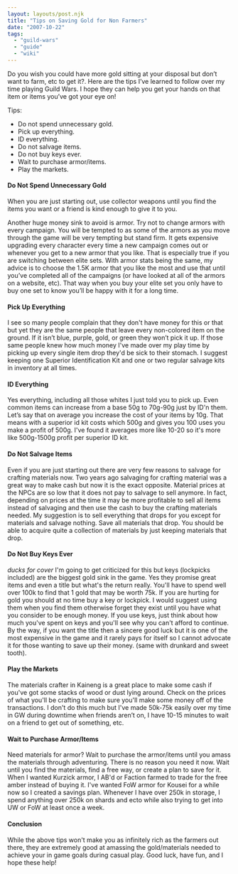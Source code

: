 ```yaml
---
layout: layouts/post.njk
title: "Tips on Saving Gold for Non Farmers"
date: "2007-10-22"
tags: 
  - "guild-wars"
  - "guide"
  - "wiki"
---
```


Do you wish you could have more gold sitting at your disposal but don’t want to farm, etc to get it?. Here are the tips I’ve learned to follow over my time playing Guild Wars. I hope they can help you get your hands on that item or items you’ve got your eye on!

Tips:

- Do not spend unnecessary gold. 
- Pick up everything. 
- ID everything. 
- Do not salvage items. 
- Do not buy keys ever. 
- Wait to purchase armor/items. 
- Play the markets.

<h4>Do Not Spend Unnecessary Gold</h4>

When you are just starting out, use collector weapons until you find the items you want or a friend is kind enough to give it to you.

Another huge money sink to avoid is armor. Try not to change armors with every campaign. You will be tempted to as some of the armors as you move through the game will be very tempting but stand firm. It gets expensive upgrading every character every time a new campaign comes out or whenever you get to a new armor that you like. That is especially true if you are switching between elite sets. With armor stats being the same, my advice is to choose the 1.5K armor that you like the most and use that until you’ve completed all of the campaigns (or have looked at all of the armors on a website, etc). That way when you buy your elite set you only have to buy one set to know you’ll be happy with it for a long time.

<h4>Pick Up Everything</h4>

I see so many people complain that they don't have money for this or that but yet they are the same people that leave every non-colored item on the ground. If it isn’t blue, purple, gold, or green they won’t pick it up. If those same people knew how much money I've made over my play time by picking up every single item drop they'd be sick to their stomach. I suggest keeping one Superior Identification Kit and one or two regular salvage kits in inventory at all times.

<h4>ID Everything</h4>

Yes everything, including all those whites I just told you to pick up. Even common items can increase from a base 50g to 70g-90g just by ID'n them. Let’s say that on average you increase the cost of your items by 10g. That means with a superior id kit costs which 500g and gives you 100 uses you make a profit of 500g. I've found it averages more like 10-20 so it's more like 500g-1500g profit per superior ID kit.

<h4>Do Not Salvage Items</h4>

Even if you are just starting out there are very few reasons to salvage for crafting materials now. Two years ago salvaging for crafting material was a great way to make cash but now it is the exact opposite. Material prices at the NPCs are so low that it does not pay to salvage to sell anymore. In fact, depending on prices at the time it may be more profitable to sell all items instead of salvaging and then use the cash to buy the crafting materials needed. My suggestion is to sell everything that drops for you except for materials and salvage nothing. Save all materials that drop. You should be able to acquire quite a collection of materials by just keeping materials that drop.

<h4>Do Not Buy Keys Ever</h4>

_ducks for cover_ I'm going to get criticized for this but keys (lockpicks included) are the biggest gold sink in the game. Yes they promise great items and even a title but what's the return really. You'll have to spend well over 100k to find that 1 gold that may be worth 75k. If you are hurting for gold you should at no time buy a key or lockpick. I would suggest using them when you find them otherwise forget they exist until you have what you consider to be enough money. If you use keys, just think about how much you've spent on keys and you'll see why you can't afford to continue. By the way, if you want the title then a sincere good luck but it is one of the most expensive in the game and it rarely pays for itself so I cannot advocate it for those wanting to save up their money. (same with drunkard and sweet tooth).

<h4>Play the Markets</h4>

The materials crafter in Kaineng is a great place to make some cash if you've got some stacks of wood or dust lying around. Check on the prices of what you'll be crafting to make sure you'll make some money off of the transactions. I don't do this much but I've made 50k-75k easily over my time in GW during downtime when friends aren’t on, I have 10-15 minutes to wait on a friend to get out of something, etc.

<h4>Wait to Purchase Armor/Items</h4>

Need materials for armor? Wait to purchase the armor/items until you amass the materials through adventuring. There is no reason you need it now. Wait until you find the materials, find a free way, or create a plan to save for it. When I wanted Kurzick armor, I AB'd or Faction farmed to trade for the free amber instead of buying it. I've wanted FoW armor for Kousei for a while now so I created a savings plan. Whenever I have over 250k in storage, I spend anything over 250k on shards and ecto while also trying to get into UW or FoW at least once a week.

<h4>Conclusion</h4>

While the above tips won't make you as infinitely rich as the farmers out there, they are extremely good at amassing the gold/materials needed to achieve your in game goals during casual play. Good luck, have fun, and I hope these help!
